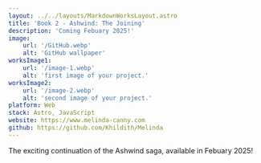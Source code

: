 ```yaml
---
layout: ../../layouts/MarkdownWorksLayout.astro
title: 'Book 2 - Ashwind: The Joining'
description: 'Coming Febuary 2025!'
image:
    url: '/GitHub.webp'
    alt: 'GitHub wallpaper'
worksImage1:
    url: '/image-1.webp'
    alt: 'first image of your project.'
worksImage2:
    url: '/image-2.webp'
    alt: 'second image of your project.'
platform: Web
stack: Astro, JavaScript
website: https://www.melinda-canny.com
github: https://github.com/Khildith/Melinda
---
```


The exciting continuation of the Ashwind saga, available in Febuary 2025!
